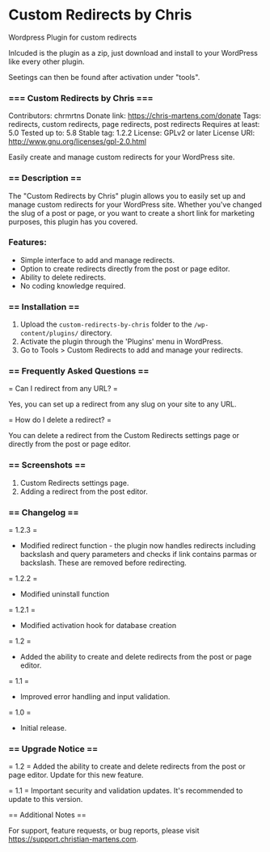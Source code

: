# Custom Redirects by Chris
 Wordpress Plugin for custom redirects

 Inlcuded is the plugin as a zip, just download and install to your WordPress like every other plugin.

 Seetings can then be found after activation under "tools".

 


### === Custom Redirects by Chris ===
Contributors: chrmrtns
Donate link: https://chris-martens.com/donate
Tags: redirects, custom redirects, page redirects, post redirects
Requires at least: 5.0
Tested up to: 5.8
Stable tag: 1.2.2
License: GPLv2 or later
License URI: http://www.gnu.org/licenses/gpl-2.0.html

Easily create and manage custom redirects for your WordPress site.

### == Description ==

The "Custom Redirects by Chris" plugin allows you to easily set up and manage custom redirects for your WordPress site. Whether you've changed the slug of a post or page, or you want to create a short link for marketing purposes, this plugin has you covered.

### Features:
* Simple interface to add and manage redirects.
* Option to create redirects directly from the post or page editor.
* Ability to delete redirects.
* No coding knowledge required.

### == Installation ==

1. Upload the `custom-redirects-by-chris` folder to the `/wp-content/plugins/` directory.
2. Activate the plugin through the 'Plugins' menu in WordPress.
3. Go to Tools > Custom Redirects to add and manage your redirects.

### == Frequently Asked Questions ==

= Can I redirect from any URL? =

Yes, you can set up a redirect from any slug on your site to any URL.

= How do I delete a redirect? =

You can delete a redirect from the Custom Redirects settings page or directly from the post or page editor.

### == Screenshots ==

1. Custom Redirects settings page.
2. Adding a redirect from the post editor.

### == Changelog ==

= 1.2.3 =
* Modified redirect function - the plugin now handles redirects including backslash and query parameters and checks if link contains parmas or backslash. These are removed before redirecting.

= 1.2.2 =
* Modified uninstall function

= 1.2.1 =
* Modified activation hook for database creation

= 1.2 =
* Added the ability to create and delete redirects from the post or page editor.

= 1.1 =
* Improved error handling and input validation.

= 1.0 =
* Initial release.

### == Upgrade Notice ==

= 1.2 =
Added the ability to create and delete redirects from the post or page editor. Update for this new feature.

= 1.1 =
Important security and validation updates. It's recommended to update to this version.

== Additional Notes ==

For support, feature requests, or bug reports, please visit https://support.christian-martens.com.

